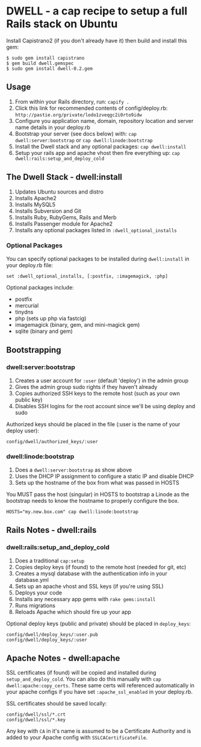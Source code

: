 DWELL - a cap recipe to setup a full Rails stack on Ubuntu
============================================================================


Install Capistrano2 (if you don't already have it) then build and install this gem:

    $ sudo gem install capistrano
    $ gem build dwell.gemspec
    $ sudo gem install dwell-0.2.gem
    

Usage
-----

1. From within your Rails directory, run: 
    `capify .`
2. Click this link for recommended contents of config/deploy.rb:
    `http://pastie.org/private/lodo1zveqgc2i0rto9idw`
3. Configure you application name, domain, repository location and server name details in your deploy.rb
4.  Bootstrap your server (see docs below) with:
    `cap dwell:server:bootstrap` or `cap dwell:linode:bootstrap` 
5. Install the Dwell stack and any optional packages:
    `cap dwell:install`
6. Setup your rails app and apache vhost then fire everything up: 
    `cap dwell:rails:setup_and_deploy_cold`


The Dwell Stack - dwell:install
-----------------------------

1. Updates Ubuntu sources and distro
2. Installs Apache2
3. Installs MySQL5
4. Installs Subversion and Git
5. Installs Ruby, RubyGems, Rails and Merb
6. Installs Passenger module for Apache2
7. Installs any optional packages listed in `:dwell_optional_installs`


### Optional Packages

You can specify optional packages to be installed during `dwell:install` in your deploy.rb file:

    set :dwell_optional_installs, [:postfix, :imagemagick, :php]
    
Optional packages include:

- postfix
- mercurial
- tinydns
- php (sets up php via fastcig)
- imagemagick (binary, gem, and mini-magick gem)
- sqlite (binary and gem)


Bootstrapping
-------------

###  dwell:server:bootstrap

1. Creates a user account for `:user` (default 'deploy') in the admin group
2. Gives the admin group sudo rights if they haven't already
3. Copies authorized SSH keys to the remote host (such as your own public key)
5. Disables SSH logins for the root account since we'll be using deploy and sudo

Authorized keys should be placed in the file (:user is the name of your deploy user):

    config/dwell/authorized_keys/:user


###  dwell:linode:bootstrap

1. Does a `dwell:server:bootstrap` as show above
2. Uses the DHCP IP assignment to configure a static IP and disable DHCP
3. Sets up the hostname of the box from what was passed in HOSTS

You MUST pass the host (singular) in HOSTS to bootstrap a Linode as the bootstrap needs to know the hostname to properly configure the box.

    HOSTS="my.new.box.com" cap dwell:linode:bootstrap


Rails Notes - dwell:rails
--------------------------

### dwell:rails:setup\_and\_deploy\_cold

1. Does a traditional `cap:setup`
2. Copies deploy keys (if found) to the remote host (needed for git, etc)
3. Creates a mysql database with the authentication info in your database.yml
4. Sets up an apache vhost and SSL keys (if you're using SSL)
5. Deploys your code
6. Installs any necessary app gems with `rake gems:install`
7. Runs migrations
8. Reloads Apache which should fire up your app

Optional deploy keys (public and private) should be placed in `deploy_keys`:

    config/dwell/deploy_keys/:user.pub
    config/dwell/deploy_keys/:user


Apache Notes - dwell:apache
---------------------------

SSL certificates (if found) will be copied and installed during `setup_and_deploy_cold`.  You can also do this manually with `cap dwell:apache:copy_certs`.  These same certs will referenced automatically in your apache configs if you have set `:apache_ssl_enabled` in your deploy.rb.

SSL certificates should be saved locally:

    config/dwell/ssl/*.crt
    config/dwell/ssl/*.key

Any key with `CA` in it's name is assumed to be a Certificate Authority and is added to your Apache config with `SSLCACertificateFile`.